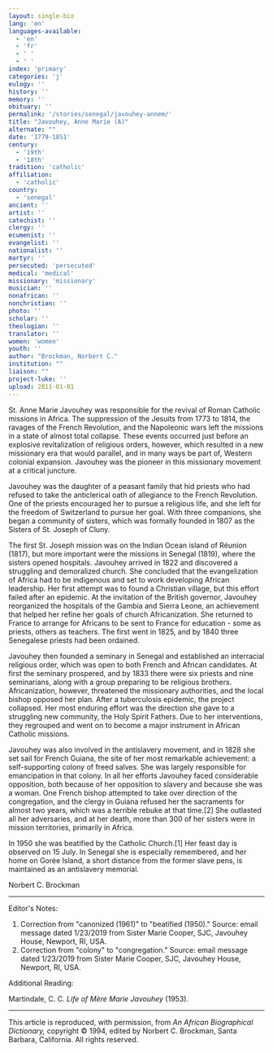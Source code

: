 ```yaml
---
layout: single-bio
lang: 'en'
languages-available:
  - 'en'
  - 'fr'
  - ' '
  - ' '
index: 'primary'
categories: 'j'
eulogy: ''
history: ''
memory: ''
obituary: ''
permalink: '/stories/senegal/javouhey-annem/'
title: "Javouhey, Anne Marie (A)"
alternate: ""
date: '1779-1851'
century:
  - '19th'
  - '18th'
tradition: 'catholic'
affiliation:
  - 'catholic'
country:
  - 'senegal'
ancient: ''
artist: ''
catechist: ''
clergy: ''
ecumenist: ''
evangelist: ''
nationalist: ''
martyr: ''
persecuted: 'persecuted'
medical: 'medical'
missionary: 'missionary'
musician: ''
nonafrican: ''
nonchristian: ''
photo: ''
scholar: ''
theologian: ''
translator: ''
women: 'women'
youth: ''
author: "Brockman, Norbert C."
institution: ""
liaison: ""
project-luke: ''
upload: 2011-01-01
---
```




St. Anne Marie Javouhey was responsible for the revival of Roman Catholic missions in Africa. The suppression of the Jesuits from 1773 to 1814, the ravages of the French Revolution, and the Napoleonic wars left the missions in a state of almost total collapse. These events occurred just before an explosive revitalization of religious orders, however, which resulted in a new missionary era that would parallel, and in many ways be part of, Western colonial expansion. Javouhey was the pioneer in this missionary movement at a critical juncture.

Javouhey was the daughter of a peasant family that hid priests who had refused to take the anticlerical oath of allegiance to the French Revolution. One of the priests encouraged her to pursue a religious life, and she left for the freedom of Switzerland to pursue her goal. With three companions, she began a community of sisters, which was formally founded in 1807 as the Sisters of St. Joseph of Cluny.

The first St. Joseph mission was on the Indian Ocean island of Réunion (1817), but more important were the missions in Senegal (1819), where the sisters opened hospitals. Javouhey arrived in 1822 and discovered a struggling and demoralized church. She concluded that the evangelization of Africa had to be indigenous and set to work developing African leadership. Her first attempt was to found a Christian village, but this effort failed after an epidemic. At the invitation of the British governor, Javouhey reorganized the hospitals of the Gambia and Sierra Leone, an achievement that helped her refine her goals of church Africanization. She returned to France to arrange for Africans to be sent to France for education - some as priests, others as teachers. The first went in 1825, and by 1840 three Senegalese priests had been ordained.

Javouhey then founded a seminary in Senegal and established an interracial religious order, which was open to both French and African candidates. At first the seminary prospered, and by 1833 there were six priests and nine seminarians, along with a group preparing to be religious brothers. Africanization, however, threatened the missionary authorities, and the local bishop opposed her plan. After a tuberculosis epidemic, the project collapsed. Her most enduring effort was the direction she gave to a struggling new community, the Holy Spirit Fathers. Due to her interventions, they regrouped and went on to become a major instrument in African Catholic missions.

Javouhey was also involved in the antislavery movement, and in 1828 she set sail for French Guiana, the site of her most remarkable achievement: a self-supporting colony of freed salves. She was largely responsible for emancipation in that colony. In all her efforts Javouhey faced considerable opposition, both because of her opposition to slavery and because she was a woman. One French bishop attempted to take over direction of the congregation, and the clergy in Guiana refused her the sacraments for almost two years, which was a terrible rebuke at that time.[2] She outlasted all her adversaries, and at her death, more than 300 of her sisters were in mission territories, primarily in Africa.

In 1950 she was beatified by the Catholic Church.[1] Her feast day is observed on 15 July. In Senegal she is especially remembered, and her home on Gorée Island, a short distance from the former slave pens, is maintained as an antislavery memorial.

Norbert C. Brockman

---

Editor's Notes:

1. Correction from "canonized (1961)" to "beatified (1950)." Source: email message dated 1/23/2019 from Sister Marie Cooper, SJC, Javouhey House, Newport, RI, USA.
2. Correction from "colony" to "congregation." Source: email message dated 1/23/2019 from Sister Marie Cooper, SJC, Javouhey House, Newport, RI, USA.

Additional Reading:

Martindale, C. C.  *Life of Mère Marie Javouhey* (1953).

---

This article is reproduced, with permission, from *An African Biographical Dictionary,* copyright &copy; 1994, edited by Norbert C. Brockman, Santa Barbara, California. All rights reserved.
